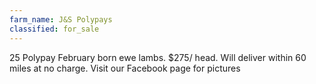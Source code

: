 ```yaml
---
farm_name: J&S Polypays
classified: for_sale
---
```


25 Polypay February born ewe lambs. $275/ head. Will deliver within 60 miles at no charge. Visit our Facebook page for pictures
